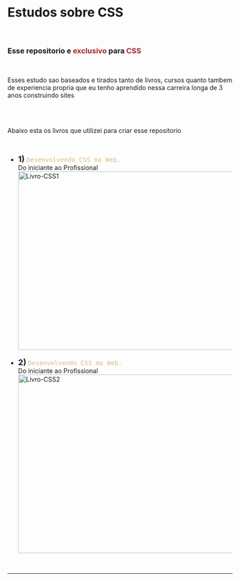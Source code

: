 
<body>
    <h1>Estudos sobre CSS</h1>
    <br>
    <h3>Esse repositorio e <span style="color:brown">exclusivo</span> para <span style="color:brown">CSS</span></h3>
    <br>
<p>
    Esses estudo sao baseados e tirados tanto de livros, cursos quanto tambem de experiencia propria que eu tenho aprendido nessa carreira longa de 3 anos construindo sites
</p>
<br>
<br>
<p>Abaixo esta os livros que utilizei para criar esse repositorio</p>
<br>
<ul>
    <li><span style="font-size:18px"><b>1)</b></span> <samp style="color:burlywood">Desenvolvendo CSS ma Web.</samp><br>Do iniciante ao Profissional </li>
    <a href="https://ibb.co/0YqRy1G"><img src="https://i.ibb.co/zPsTVC4/Livro-CSS1.png" alt="Livro-CSS1" border="0" width="500" height="400"></a>
    <br>
    <br>
    <li><span style="font-size:18px"><b>2)</b></span> <samp style="color:burlywood">Desenvolvendo CSS ma Web.</samp><br>Do iniciante ao Profissional </li>
    <a href="https://ibb.co/jrq7X9X"><img src="https://i.ibb.co/mcdQWrW/Livro-CSS2.png" alt="Livro-CSS2" border="0" width="500" height="400"></a>
</ul>
<br>
<hr>
